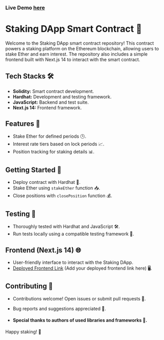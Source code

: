 ### Live Demo [here](https://staking-dapp-taupe.vercel.app/)
# Staking DApp Smart Contract 🚀

Welcome to the Staking DApp smart contract repository! This contract powers a staking platform on the Ethereum blockchain, allowing users to stake Ether and earn interest. The repository also includes a simple frontend built with Next.js 14 to interact with the smart contract.

## Tech Stacks 🛠️

- **Solidity:** Smart contract development.
- **Hardhat:** Development and testing framework.
- **JavaScript:** Backend and test suite.
- **Next.js 14:** Frontend framework.

## Features 🚀

- Stake Ether for defined periods 🕒.
- Interest rate tiers based on lock periods 📈.
- Position tracking for staking details 📊.

## Getting Started 🏁

- Deploy contract with Hardhat 🚀.
- Stake Ether using `stakeEther` function 📥.
- Close positions with `closePosition` function 💰.

## Testing 🧪

- Thoroughly tested with Hardhat and JavaScript 🛠️.
- Run tests locally using a compatible testing framework 🚦.

## Frontend (Next.js 14) 🌐

- User-friendly interface to interact with the Staking DApp.
- [Deployed Frontend Link](#) (Add your deployed frontend link here) 🖥️.

## Contributing 🤝

- Contributions welcome! Open issues or submit pull requests 🚀.
- Bug reports and suggestions appreciated 🐞.


- #### Special thanks to authors of used libraries and frameworks 🙏.

Happy staking! 🚀

